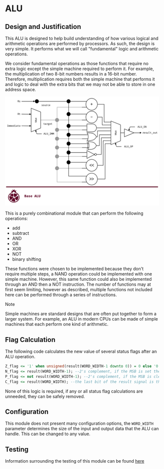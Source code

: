 # ALU

## Design and Justification
<!-- Please discuss your design here -->
<!-- Make sure to justify any design choices made where there may be an alternative approach -->
This ALU is designed to help build understanding of how various logical and arithmetic operations are performed by processors. As such, the design is very simple. It performs what we will call "fundamental" logic and arithmetic operations.

We consider fundamental operations as those functions that require no extra logic except the simple machine required to perform it. For example, the multiplication of two 8-bit numbers results in a 16-bit number. Therefore, multiplication requires both the simple machine that performs it and logic to deal with the extra bits that we may not be able to store in one address space.

<img src="images/ALU_Block_Diagram.png">

This is a purely combinational module that can perform the following operations:
* add
* subtract
* AND
* OR
* XOR
* NOT
* binary shifting

These functions were chosen to be implemented because they don't require multiple steps, a NAND operation could be implemented with one simple machine. However, this same function could also be implemented through an AND then a NOT instruction. The number of functions may at first seem limiting, however as described, multiple functions not included here can be performed through a series of instructions.

> [!NOTE]
> Simple machines are standard designs that are often put together to form a larger system. For example, an ALU in modern CPUs can be made of simple machines that each perform one kind of arithmetic.

## Flag Calculation
The following code calculates the new value of several status flags after an ALU operation.

```VHDL
Z_flag <= '1' when unsigned(result(WORD_WIDTH-1 downto 0)) = 0 else '0';
N_flag <= result(WORD_WIDTH-1); --2's complement, if the MSB is set then the result is negative
P_flag <= not result(WORD_WIDTH-1); --2's complement, if the MSB is cleared then the result is positive
C_flag <= result(WORD_WIDTH); --the last bit of the result signal is the carry
```

None of this logic is required, if any or all status flag calculations are unneeded, they can be safely removed.

## Configuration
This module does not present many configuration options, the `WORD_WIDTH` parameter determines the size of the input and output data that the ALU can handle. This can be changed to any value.

## Testing
Information surrounding the testing of this module can be found [here](https://github.com/Zachary-Pearce/Pomegranate/blob/main/testing/ALU/)